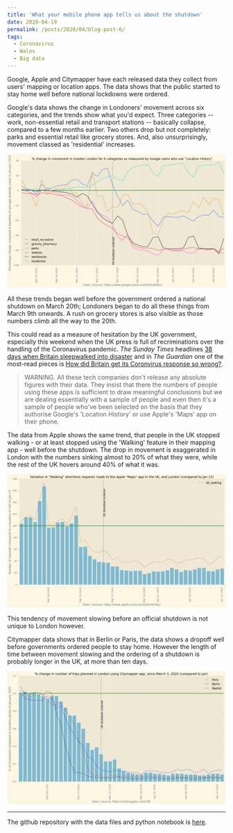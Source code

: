 ```yaml
---
title: 'What your mobile phone app tells us about the shutdown'
date: 2020-04-19
permalink: /posts/2020/04/blog-post-6/
tags:
  - Coronavirus
  - Wales
  - Big data
---
```


Google, Apple and Citymapper have each released data they collect from users' mapping or location apps. The data shows that the public started to stay home well before national lockdowns were ordered.

Google's data shows the change in Londoners' movement across six categories, and the trends show what you'd expect. Three categories -- work, non-essential retail and transport stations -- basically collapse, compared to a few months earlier. Two others drop but not completely: parks and essential retail like grocery stores. And, also unsurprisingly, movement classed as 'residential' increases.

![google data on London](/images/google_london.png)

All these trends began well before the government ordered a national shutdown on March 20th; Londoners began to do all these things from March 9th onwards. A rush on grocery stores is also visible as those numbers climb all the way to the 20th.

This could read as a measure of hesitation by the UK government, especially this weekend when the UK press is full of recriminations over the handling of the Coronavirus pandemic. *The Sunday Times* headlines [38 days when Britain sleepwalked into disaster](https://www.thetimes.co.uk/article/coronavirus-38-days-when-britain-sleepwalked-into-disaster-hq3b9tlgh) and in *The Guardian* one of the most-read pieces is [How did Britain get its Coronvirus response so wrong?](https://www.theguardian.com/world/2020/apr/18/how-did-britain-get-its-response-to-coronavirus-so-wrong).

> WARNING. All these tech companies don't release any absolute figures with their data. They insist that there
> the numbers of people using these apps is sufficient to draw meaningful conclusions but we are dealing
> essentially with a sample of people and even then it's a sample of people who've been selected on the basis
> that they authorise Google's 'Location History' or use Apple's 'Maps' app on their phone.


The data from Apple shows the same trend, that people in the UK stopped walking - or at least stopped using the 'Walking' feature in their mapping app - well before the shutdown. The drop in movement is exaggerated in London with the numbers sinking almost to 20% of what they were, while the rest of the UK hovers around 40% of what it was.

![apple data on London](/images/apple_london.png)

This tendency of movement slowing before an official shutdown is not unique to London however.

Citymapper data shows that in Berlin or Paris, the data shows a dropoff well before governments ordered people to stay home. However the length of time between movement slowing and the ordering of a shutdown is probably longer in the UK, at more than ten days.

![citymapper data on London](/images/city_london.png)


---
The github repository with the data files and python notebook is [here](https://github.com/aodhanlutetiae/covid).
